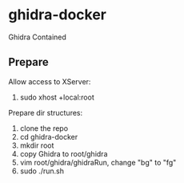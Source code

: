 # ghidra-docker
Ghidra Contained

## Prepare
Allow access to XServer:
1. sudo xhost +local:root

Prepare dir structures:
1. clone the repo
2. cd ghidra-docker
3. mkdir root
4. copy Ghidra to root/ghidra
5. vim root/ghidra/ghidraRun, change "bg" to "fg"
6. sudo ./run.sh

